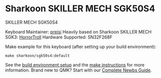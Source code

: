 # Sharkoon SKILLER MECH SGK50S4

SKILLER MECH SGK50S4

Keyboard Maintainer: [preisi](https://github.com/preisi)
Heavily based on Sharkoon SKILLER MECH SGK3: [HorrorTroll](https://github.com/HorrorTroll)
Hardware Supported: SN32F268F

Make example for this keyboard (after setting up your build environment):

    make sharkoon/sgk50s4:default

See the [build environment setup](https://docs.qmk.fm/#/getting_started_build_tools) and the [make instructions](https://docs.qmk.fm/#/getting_started_make_guide) for more information. Brand new to QMK? Start with our [Complete Newbs Guide](https://docs.qmk.fm/#/newbs).
